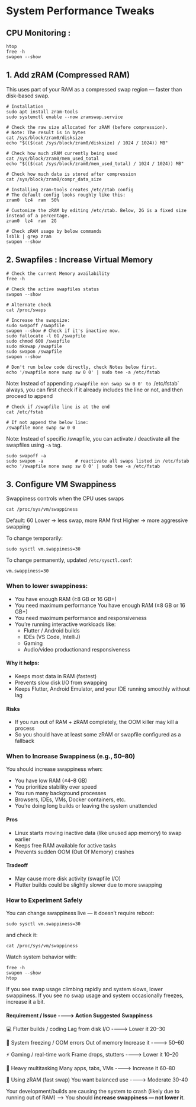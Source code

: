 # System Performance Tweaks

## CPU Monitoring : 
```
htop
free -h
swapon --show
```

## 1. Add zRAM (Compressed RAM)

This uses part of your RAM as a compressed swap region — faster than disk-based swap.

```
# Installation
sudo apt install zram-tools
sudo systemctl enable --now zramswap.service

# Check the raw size allocated for zRAM (before compression).
# Note: The result is in bytes
cat /sys/block/zram0/disksize 
echo "$(($(cat /sys/block/zram0/disksize) / 1024 / 1024)) MB"

# Check how much zRAM currently being used
cat /sys/block/zram0/mem_used_total
echo "$(($(cat /sys/block/zram0/mem_used_total) / 1024 / 1024)) MB"

# Check how much data is stored after compression
cat /sys/block/zram0/compr_data_size

# Installing zram-tools creates /etc/ztab config
# The default config looks roughly like this:
zram0  lz4  ram  50%

# Customize the zRAM by editing /etc/ztab. Below, 2G is a fixed size instead of a percentage.
zram0  lz4  ram  2G

# Check zRAM usage by below commands
lsblk | grep zram
swapon --show

```

## 2. Swapfiles : Increase Virtual Memory

```
# Check the current Memory availability
free -h

# Check the active swapfiles status
swapon --show

# Alternate check
cat /proc/swaps

# Increase the swapsize: 
sudo swapoff /swapfile
swapon --show # Check if it's inactive now.
sudo fallocate -l 6G /swapfile
sudo chmod 600 /swapfile
sudo mkswap /swapfile
sudo swapon /swapfile
swapon --show

# Don't run below code directly, check Notes below first.
echo '/swapfile none swap sw 0 0' | sudo tee -a /etc/fstab
```

Note: Instead of appending `/swapfile non swap sw 0 0' to `/etc/fstab` always,
you can first check if it already includes the line or not, and then proceed to append
```
# Check if /swapfile line is at the end
cat /etc/fstab 

# If not append the below line: 
/swapfile none swap sw 0 0
```

Note: Instead of specific /swapfile, you can activate / deactivate all the swapfiles using `-a` tag.
``` 
sudo swapoff -a
sudo swapon -a            # reactivate all swaps listed in /etc/fstab
echo '/swapfile none swap sw 0 0' | sudo tee -a /etc/fstab
```

## 3. Configure VM Swappiness
Swappiness controls when the CPU uses swaps
```
cat /proc/sys/vm/swappiness
```
Default: 60
Lower → less swap, more RAM first
Higher → more aggressive swapping

To change temporarily:
```
sudo sysctl vm.swappiness=30
```
To change permanently, updated `/etc/sysctl.conf`: 
```
vm.swappiness=30
```

### When to lower swappiness: 
- You have enough RAM (≥8 GB or 16 GB+)
- You need maximum performance You have enough RAM (≥8 GB or 16 GB+)
- You need maximum performance and responsiveness
- You’re running interactive workloads like:
  - Flutter / Android builds
  - IDEs (VS Code, IntelliJ)
  - Gaming
  - Audio/video productionand responsiveness
 
#### Why it helps: ####
- Keeps most data in RAM (fastest)
- Prevents slow disk I/O from swapping
- Keeps Flutter, Android Emulator, and your IDE running smoothly without lag

#### Risks ####

- If you run out of RAM + zRAM completely, the OOM killer may kill a process
- So you should have at least some zRAM or swapfile configured as a fallback


### When to Increase Swappiness (e.g., 50–80)

You should increase swappiness when:
- You have low RAM (≤4–8 GB)
- You prioritize stability over speed
- You run many background processes
- Browsers, IDEs, VMs, Docker containers, etc.
- You’re doing long builds or leaving the system unattended

#### Pros ####
- Linux starts moving inactive data (like unused app memory) to swap earlier
- Keeps free RAM available for active tasks
- Prevents sudden OOM (Out Of Memory) crashes

#### Tradeoff ###
- May cause more disk activity (swapfile I/O)
- Flutter builds could be slightly slower due to more swapping


### How to Experiment Safely

You can change swappiness live — it doesn’t require reboot:

```
sudo sysctl vm.swappiness=30
```

and check it:
```
cat /proc/sys/vm/swappiness
```
Watch system behavior with:

```
free -h
swapon --show
htop
```
If you see swap usage climbing rapidly and system slows, lower swappiness.
If you see no swap usage and system occasionally freezes, increase it a bit.

#### Requirement	/ Issue	----> Action Suggested Swappiness
💻 Flutter builds / coding	Lag from disk I/O ----> Lower it	20–30

🧩 System freezing / OOM errors	Out of memory	Increase it ----> 50–60

⚡ Gaming / real-time work	Frame drops, stutters ----> Lower it	10–20

🧠 Heavy multitasking	Many apps, tabs, VMs ----> Increase it	60–80

💾 Using zRAM (fast swap)	You want balanced use ----> Moderate 30-40

Your development/builds are causing the system to crash (likely due to running out of RAM)
-->  You should **increase swappiness — not lower it**.



